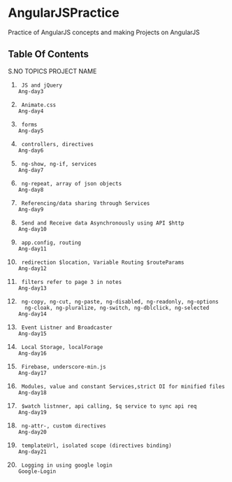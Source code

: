 # AngularJSPractice
Practice of AngularJS concepts and making Projects on AngularJS

## Table Of Contents

S.NO        TOPICS                                                         PROJECT NAME
01.      JS and jQuery						                                Ang-day3
02.      Animate.css 						                                Ang-day4
03.      forms							                                    Ang-day5
04.      controllers, directives					                        Ang-day6
05.      ng-show, ng-if, services				                            Ang-day7
06.      ng-repeat, array of json objects 			                        Ang-day8
07.      Referencing/data sharing through Services		                    Ang-day9
08.      Send and Receive data Asynchronously using API $http               Ang-day10
09.      app.config, routing                                                Ang-day11
10.      redirection $location, Variable Routing $routeParams               Ang-day12
11.      filters refer to page 3 in notes                                   Ang-day13
12.      ng-copy, ng-cut, ng-paste, ng-disabled, ng-readonly, ng-options
          ng-cloak, ng-pluralize, ng-switch, ng-dblclick, ng-selected       Ang-day14
13.      Event Listner and Broadcaster                                      Ang-day15
14.      Local Storage, localForage                                         Ang-day16
15.      Firebase, underscore-min.js                                        Ang-day17
16.      Modules, value and constant Services,strict DI for minified files  Ang-day18
17.      $watch listnner, api calling, $q service to sync api req           Ang-day19
18.      ng-attr-, custom directives                                        Ang-day20
19.      templateUrl, isolated scope (directives binding)                   Ang-day21
19.      Logging in using google login                                     Google-Login